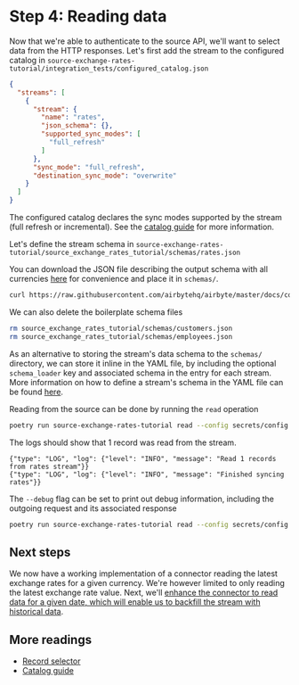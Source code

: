 # Step 4: Reading data

Now that we're able to authenticate to the source API, we'll want to select data from the HTTP responses.
Let's first add the stream to the configured catalog in `source-exchange-rates-tutorial/integration_tests/configured_catalog.json`

```json
{
  "streams": [
    {
      "stream": {
        "name": "rates",
        "json_schema": {},
        "supported_sync_modes": [
          "full_refresh"
        ]
      },
      "sync_mode": "full_refresh",
      "destination_sync_mode": "overwrite"
    }
  ]
}
```

The configured catalog declares the sync modes supported by the stream (full refresh or incremental).
See the [catalog guide](https://docs.airbyte.com/understanding-airbyte/beginners-guide-to-catalog) for more information.

Let's define the stream schema in `source-exchange-rates-tutorial/source_exchange_rates_tutorial/schemas/rates.json`

You can download the JSON file describing the output schema with all currencies [here](./exchange_rates_schema.json) for convenience and place it in `schemas/`.

```bash
curl https://raw.githubusercontent.com/airbytehq/airbyte/master/docs/connector-development/tutorials/cdk-tutorial-python-http/exchange_rates_schema.json > source_exchange_rates_tutorial/schemas/rates.json
```

We can also delete the boilerplate schema files

```bash
rm source_exchange_rates_tutorial/schemas/customers.json
rm source_exchange_rates_tutorial/schemas/employees.json
```

As an alternative to storing the stream's data schema to the `schemas/` directory, we can store it inline in the YAML file, by including the optional `schema_loader` key and associated schema in the entry for each stream. More information on how to define a stream's schema in the YAML file can be found [here](../understanding-the-yaml-file/yaml-overview.md).

Reading from the source can be done by running the `read` operation

```bash
poetry run source-exchange-rates-tutorial read --config secrets/config.json --catalog integration_tests/configured_catalog.json
```

The logs should show that 1 record was read from the stream.

```
{"type": "LOG", "log": {"level": "INFO", "message": "Read 1 records from rates stream"}}
{"type": "LOG", "log": {"level": "INFO", "message": "Finished syncing rates"}}
```

The `--debug` flag can be set to print out debug information, including the outgoing request and its associated response

```bash
poetry run source-exchange-rates-tutorial read --config secrets/config.json --catalog integration_tests/configured_catalog.json --debug
```

## Next steps

We now have a working implementation of a connector reading the latest exchange rates for a given currency.
We're however limited to only reading the latest exchange rate value.
Next, we'll [enhance the connector to read data for a given date, which will enable us to backfill the stream with historical data](5-incremental-reads.md).

## More readings

- [Record selector](../understanding-the-yaml-file/record-selector.md)
- [Catalog guide](https://docs.airbyte.com/understanding-airbyte/beginners-guide-to-catalog)
